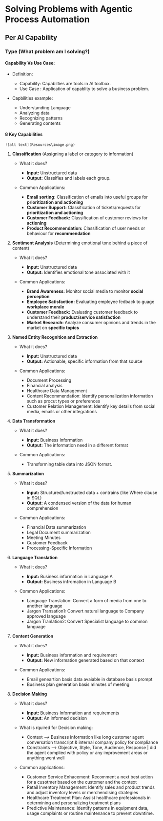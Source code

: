 # Solving Problems with Agentic Process Automation

## Per AI Capability

### **Type** (What problem am I solving?)

#### **Capability Vs Use Case:**

* Definition:
    * Capability: Capabilties are tools in AI toolbox.
    * Use Case  : Application of capablity to solve a business problem.

* Capbilities example:
    * Understanding Language
    * Analyzing data
    * Recognizing patterns
    * Generating contents

#### **8 Key Capabilities**

    ![alt text](Resources\image.png)

1. **Classification** (Assigning a label or category to information)
    * What it does?
        * **Input:** Unstructured data
        * **Output:** Classifies and labels each group.

    * Common Applications:
        * **Email sorting:** Classification of emails into useful groups for **prioritization and actioning** 
        * **Customer Support:** Classification of tickets/requests for **prioritization and actioning**
        * **Customer Feedback:** Classification of customer reviews for **actioning**
        * **Product Recommendation:** Classification of user needs or behaviour for **recommendation**

2. **Sentiment Analysis** (Determining emotional tone behind a piece of content)
    * What it does?
        * **Input:** Unstructured data
        * **Output:** Identifies emotional tone associated with it
    
    * Common Applications:
        * **Brand Awareness:** Monitor social media to monitor **social perception** 
        * **Employee Satisfaction:** Evaluating employee fedback to guage **workplace morale**
        * **Customer Feedback:** Evaluating customer feedback to understand their **product/service satisfaction**
        * **Market Research:** Analyze consumer opinions and trends in the market on **specific topics**

3. **Named Entity Recognition and Extraction**

    * What it does?
        * **Input:** Unstructured data
        * **Output:** Actionable, specific information from that source
    
    * Common Applications:
        * Document Processing
        * Financial analysis
        * Healthcare Data Management
        * Content Recommendation: Identify personalization information such as procut types or preferences
        * Customer Relation Management: Identify key details from social media, emails or other integrations
4. **Data Transformation**

    * What it does?
        * **Input:** Business Information
        * **Output:** The information need in a different format
    
    * Common Applications:
        * Transforming table data into JSON format.
    
5. **Summarization**

    * What it does?
        * **Input:** Structured/unstructed data + contrains (like Where clause in SQL)
        * **Output:** A condensed version of the data for human comprehension

    * Common Applications:
        * Financial Data summarization
        * Legal Document summarization
        * Meeting Minutes
        * Customer Feedback
        * Processing-Specific Information

6. **Language Translation**

    * What it does?
        * **Input:** Business information in Language A
        * **Output:** Business infromation in Language B
    
    * Common Applications:
        * Language Translation: Convert a form of media from one to another language
        * Jargon Transation1: Convert natural language to Company approved language
        * Jargon Tranlation2: Convert Specialist language to common language

7. **Content Generation**

    * What it does?
        * **Input:** Business information and requirement
        * **Output:** New information generated based on that context

    * Common Applications:
        * Email geneartion basis data avaiable in database basis prompt
        * Business plan generation basis minutes of meeting

8. **Decision Making**

    * What it does?
        * **Input:** Business Information and requirements
        * **Output:** An informed decision
    
    * What is rquired for Decision making:
        * Context --> Business information like long customer agent conversation transcript & internal company policy for compliance
        * Constraints --> Objective, Style, Tone, Audience, Response | did the agent complied with policy or any improvement areas or anything went well

    * Common applications:
        * Customer Service Enhacement: Recomment a next best action for a cusotmer based on the customer and the context
        * Retail Inventory Management: Identify sales and product trends and adjust inventory levels or merchendising strategies
        * Healthcare Treatment Plan: Assist healthcare professionals in determining and personalizing treatment plans
        * Predictive Maintenance: Identify patterns in equipment data, usage complaints or routine maintenance to prevent downtime.
    

